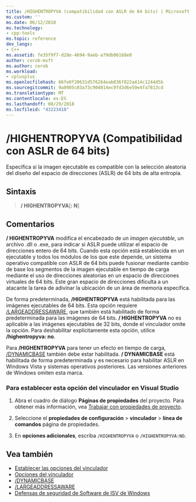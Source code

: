 ```yaml
---
title: /HIGHENTROPYVA (compatibilidad con ASLR de 64 bits) | Microsoft Docs
ms.custom: ''
ms.date: 06/12/2018
ms.technology:
- cpp-tools
ms.topic: reference
dev_langs:
- C++
ms.assetid: fe35f9f7-d28e-4694-9aeb-a79db06168e0
author: corob-msft
ms.author: corob
ms.workload:
- cplusplus
ms.openlocfilehash: 66fe8f20631d576264eab836f822a414c1244d5b
ms.sourcegitcommit: 9a0905c03a73c904014ec9fd3d6e59e4fa7813cd
ms.translationtype: MT
ms.contentlocale: es-ES
ms.lasthandoff: 08/29/2018
ms.locfileid: "43223418"
---
```

# <a name="highentropyva-support-64-bit-aslr"></a>/HIGHENTROPYVA (Compatibilidad con ASLR de 64 bits)

Especifica si la imagen ejecutable es compatible con la selección aleatoria del diseño del espacio de direcciones (ASLR) de 64 bits de alta entropía.

## <a name="syntax"></a>Sintaxis

> **/ HIGHENTROPYVA**[**: N**]

## <a name="remarks"></a>Comentarios

**/ HIGHENTROPYVA** modifica el encabezado de un *imagen ejecutable*, un archivo .dll o .exe, para indicar si ASLR puede utilizar el espacio de direcciones entero de 64 bits. Cuando esta opción está establecida en un ejecutable y todos los módulos de los que este depende, un sistema operativo compatible con ASLR de 64 bits puede fusionar mediante cambio de base los segmentos de la imagen ejecutable en tiempo de carga mediante el uso de direcciones aleatorias en un espacio de direcciones virtuales de 64 bits. Este gran espacio de direcciones dificulta a un atacante la tarea de adivinar la ubicación de un área de memoria específica.

De forma predeterminada, **/HIGHENTROPYVA** está habilitada para las imágenes ejecutables de 64 bits. Esta opción requiere [/LARGEADDRESSAWARE](largeaddressaware-handle-large-addresses.md), que también está habilitado de forma predeterminada para las imágenes de 64 bits. **/ HIGHENTROPYVA** no es aplicable a las imágenes ejecutables de 32 bits, donde el vinculador omite la opción. Para deshabilitar explícitamente esta opción, utilice **/highentropyva: no**.

Para **/HIGHENTROPYVA** para tener un efecto en tiempo de carga, [/DYNAMICBASE](dynamicbase-use-address-space-layout-randomization.md) también debe estar habilitada. **/ DYNAMICBASE** está habilitada de forma predeterminada y es necesario para habilitar ASLR en Windows Vista y sistemas operativos posteriores. Las versiones anteriores de Windows omiten esta marca.

### <a name="to-set-this-linker-option-in-visual-studio"></a>Para establecer esta opción del vinculador en Visual Studio

1. Abra el cuadro de diálogo **Páginas de propiedades** del proyecto. Para obtener más información, vea [Trabajar con propiedades de proyecto](../../ide/working-with-project-properties.md).

1. Seleccione el **propiedades de configuración** > **vinculador** > **línea de comandos** página de propiedades.

1. En **opciones adicionales**, escriba `/HIGHENTROPYVA` o `/HIGHENTROPYVA:NO`.

## <a name="see-also"></a>Vea también

- [Establecer las opciones del vinculador](../../build/reference/setting-linker-options.md)
- [Opciones del vinculador](../../build/reference/linker-options.md)
- [/DYNAMICBASE](dynamicbase-use-address-space-layout-randomization.md)
- [/LARGEADDRESSAWARE](largeaddressaware-handle-large-addresses.md)
- [Defensas de seguridad de Software de ISV de Windows](https://msdn.microsoft.com/library/bb430720.aspx)
